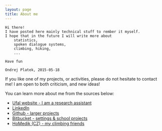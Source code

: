 ```yaml
---
layout: page
title: About me
---
```


    Hi there! 
    I have posted here mainly technical stuff to rember it myself.
    I hope that in the future I will write more about 
        statistics, 
        spoken dialogue systems, 
        climbing, hiking, 
        ...

    Have fun

    Ondrej Platek, 2015-05-18

If you like one of my projects, or activities, please do not hesitate to contact me!
I am open to both criticism, and new ideas!


You can learn more about me from the sources below:

* [Ufal website - I am a research assistant](https://ufal.mff.cuni.cz/ondrej-platek)
* [LinkedIn](https://cz.linkedin.com/in/ondrejplatek)
* [Github - larger projects](https://github.com/oplatek/)
* [Bitbucket - settings & school projects](https://bitbucket.org/oplatek)
* [HoMedik (CZ) - my climbing friends](http://www.homedik.cz)

